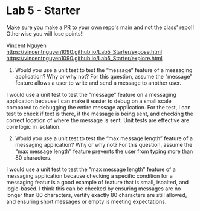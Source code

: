 # Lab 5 - Starter
Make sure you make a PR to your own repo's main and not the class' repo!! Otherwise you will lose points!!

Vincent Nguyen
https://vincentnguyen1090.github.io/Lab5_Starter/expose.html 
https://vincentnguyen1090.github.io/Lab5_Starter/explore.html

1) Would you use a unit test to test the “message” feature of a messaging application? Why or why not? For this question, assume the “message” feature allows a user to write and send a message to another user.

I would use a unit test to test the "message" feature on a messaging application because I can make it easier to debug on a small scale compared to debugging the entire message application. For the test, I can test to check if text is there, if the message is being sent, and checking the correct location of where the message is sent. Unit tests are effective are core logic in isolation.


2) Would you use a unit test to test the “max message length” feature of a messaging application? Why or why not? For this question, assume the “max message length” feature prevents the user from typing more than 80 characters.

I would use a unit test to test the "max message length" feature of a messaging application because checking a specific condition for a messaging featur is a good example of feature that is small, isoalted, and logic-based. I think this can be checked by ensuring messages are no longer than 80 characters, vertify exactly 80 characters are still allowed, and ensuring short messages or empty is meeting expectations.
